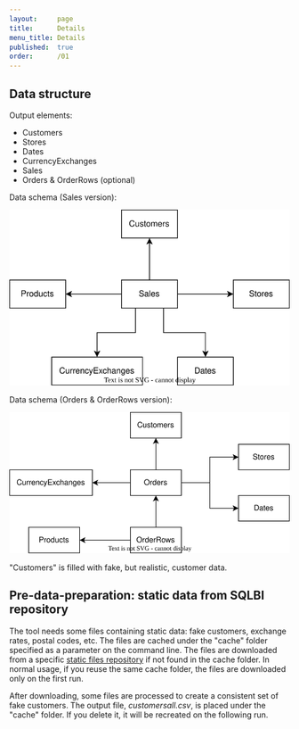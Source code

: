 ```yaml
---
layout:     page
title:      Details
menu_title: Details
published:  true
order:      /01
---
```


## Data structure

Output elements:
 - Customers
 - Stores
 - Dates
 - CurrencyExchanges
 - Sales 
 - Orders & OrderRows (optional)

Data schema (Sales version):

![Schema Sales](images/schema-sales.svg)


Data schema (Orders & OrderRows version):

![Schema Sales](images/schema-orders.svg)

"Customers" is filled with fake, but realistic, customer data.

 
## Pre-data-preparation: static data from SQLBI repository

The tool needs some files containing static data: fake customers, exchange rates, postal codes, etc. The files are cached under the "cache" folder specified as a parameter on the command line. The files are downloaded from a specific [static files repository](https://github.com/sql-bi/Contoso-Data-Generator-V2-Data/releases/tag/static-files) if not found in the cache folder. In normal usage, if you reuse the same cache folder, the files are downloaded only on the first run.

After downloading, some files are processed to create a consistent set of fake customers. The output file, *customersall.csv*, is placed under the "cache" folder. If you delete it, it will be recreated on the following run.





